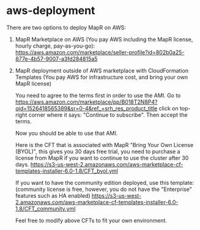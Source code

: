# aws-deployment

There are two options to deploy MapR on AWS:

1. MapR Marketplace on AWS (You pay AWS including the MapR license, hourly charge, pay-as-you-go):
https://aws.amazon.com/marketplace/seller-profile?id=802b0a25-877e-4b57-9007-a3fd284815a5


2. MapR deployment outside of AWS marketplace with CloudFormation Templates
(You pay AWS for infrastructure cost, and bring your own MapR license)

   You need to agree to the terms first in order to use the AMI.
   Go to https://aws.amazon.com/marketplace/pp/B018T2N8P4?qid=1526418565389&sr=0-4&ref_=srh_res_product_title
   click on top-right corner where it says: "Continue to subscribe". Then accept the terms.
   
   Now you should be able to use that AMI.
   
   Here is the CFT that is associated with MapR "Bring Your Own License (BYOL)", this gives you 30 days free trial, you need to purchase a license from MapR if you want to continue to use the cluster after 30 days.
   https://s3-us-west-2.amazonaws.com/aws-marketplace-cf-templates-installer-6.0-1.8/CFT_byol.yml
   
   If you want to have the community edition deployed, use this template: (community license is free, however, you do not have the "Enterprise" features such as HA enabled)
   https://s3-us-west-2.amazonaws.com/aws-marketplace-cf-templates-installer-6.0-1.8/CFT_community.yml
   
   Feel free to modify above CFTs to fit your own environment.
